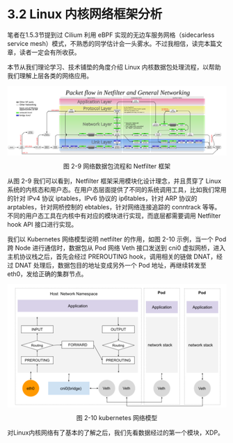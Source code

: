 # 3.2 Linux 内核网络框架分析

笔者在1.5.3节提到过 Cilium 利用 eBPF 实现的无边车服务网格（sidecarless service mesh）模式，不熟悉的同学估计会一头雾水。不过我相信，读完本篇文章，读者一定会有所收获。

本节从我们理论学习、技术铺垫的角度介绍 Linux 内核数据包处理流程，以帮助我们理解上层各类的网络应用。

<div  align="center">
	<img src="../assets/Netfilter-packet-flow.svg" width = "800"  align=center />
	<p>图 2-9 网络数据包流程和 Netfilter 框架</p>
</div>

从图 2-9 我们可以看到，Netfilter 框架采用模块化设计理念，并且贯穿了 Linux 系统的内核态和用户态。在用户态层面提供了不同的系统调用工具，比如我们常用的针对 IPv4 协议 iptables，IPv6 协议的 ip6tables，针对 ARP 协议的 arptables，针对网桥控制的 ebtables，针对网络连接追踪的 conntrack 等等。不同的用户态工具在内核中有对应的模块进行实现，而底层都需要调用 Netfilter hook API 接口进行实现。


我们以 Kubernetes 网络模型说明 netfilter 的作用，如图 2-10 示例，当一个 Pod 跨 Node 进行通信时，数据包从 Pod 网络 Veth 接口发送到 cni0 虚拟网桥，进入主机协议栈之后，首先会经过 PREROUTING hook，调用相关的链做 DNAT，经过 DNAT 处理后，数据包目的地址变成另外一个 Pod 地址，再继续转发至 eth0，发给正确的集群节点。

<div  align="center">
	<img src="../assets/netfilter-k8s.png" width = "550"  align=center />
	<p>图 2-10 kubernetes 网络模型</p>
</div>


对Linux内核网络有了基本的了解之后，我们先看数据经过的第一个模块，XDP。